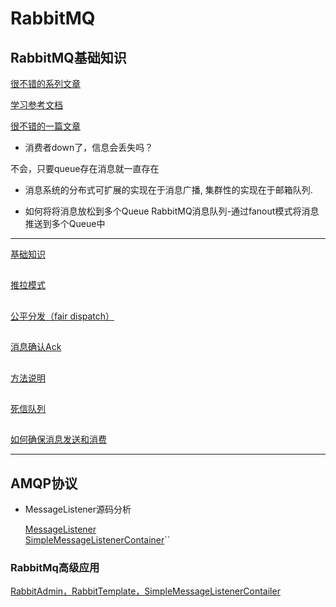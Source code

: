 # RabbitMQ

## RabbitMQ基础知识

[很不错的系列文章](https://www.cnblogs.com/gordonkong/p/6939043.html)

[学习参考文档](https://blog.csdn.net/phker/article/details/71211895)

[很不错的一篇文章](https://mp.weixin.qq.com/s/r8L-Nz_457xdsww2DdlqJw)

* 消费者down了，信息会丢失吗？

不会，只要queue存在消息就一直存在

* 消息系统的分布式可扩展的实现在于消息广播, 集群性的实现在于邮箱队列. 

* 如何将将消息放松到多个Queue
RabbitMQ消息队列-通过fanout模式将消息推送到多个Queue中

---

[基础知识](https://github.com/shanyao19940801/BookeNote/blob/master/rabbit/files/%E5%9F%BA%E7%A1%80%E7%9F%A5%E8%AF%86.md)

##
[推拉模式](https://github.com/shanyao19940801/BookeNote/blob/master/rabbit/files/%E6%8E%A8%E6%8B%89%E6%A8%A1%E5%BC%8F.md)
##
[公平分发（fair dispatch）](https://github.com/shanyao19940801/BookeNote/blob/master/rabbit/files/%E5%85%AC%E5%B9%B3%E5%88%86%E5%8F%91%EF%BC%88fair%20dispatch%EF%BC%89.md)
##

[消息确认Ack](https://github.com/shanyao19940801/BookeNote/blob/master/rabbit/files/%E6%B6%88%E6%81%AF%E7%A1%AE%E8%AE%A4Ack.md)

## 
[方法说明](https://github.com/shanyao19940801/BookeNote/blob/master/rabbit/files/%E6%96%B9%E6%B3%95%E8%AF%B4%E6%98%8E.md)

##

[死信队列](https://blog.csdn.net/qq_29778131/article/details/52536965)

## 
[如何确保消息发送和消费](https://github.com/shanyao19940801/BookeNote/blob/master/rabbit/files/%E5%A6%82%E4%BD%95%E7%A1%AE%E4%BF%9D%E6%B6%88%E6%81%AF%E5%8F%91%E9%80%81%E5%92%8C%E6%B6%88%E8%B4%B9.md)

---
## AMQP协议
* MessageListener源码分析

	[MessageListener](https://github.com/shanyao19940801/BookeNote/blob/master/rabbit/files/MessageListener.md)<br>
	[SimpleMessageListenerContainer](https://blog.csdn.net/yangbo10086/article/details/81322139)``

### RabbitMq高级应用
[RabbitAdmin，RabbitTemplate，SimpleMessageListenerContailer](https://github.com/shanyao19940801/BookeNote/blob/master/rabbit/files/springampq/rabbitmq%E9%AB%98%E7%BA%A7%E5%BA%94%E7%94%A8.md)

